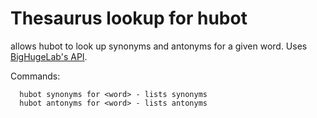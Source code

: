 # Thesaurus lookup for hubot

allows hubot to look up synonyms and antonyms for a given word. Uses [BigHugeLab's API](https://words.bighugelabs.com/api.php).

Commands:
```
  hubot synonyms for <word> - lists synonyms
  hubot antonyms for <word> - lists antonyms
```